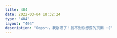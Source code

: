 ```yaml
---
title: 404
date: 2022-03-04 18:32:24
type: "404"
layout: "404"
description: "Oops～，我崩溃了！找不到你想要的页面 :("
---
```

